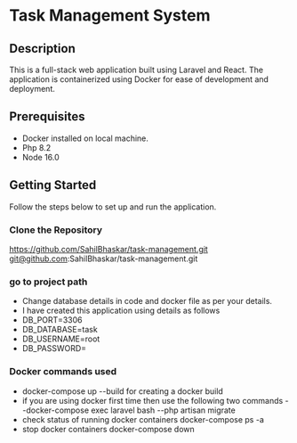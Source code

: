 # Task Management System

## Description

This is a full-stack web application built using Laravel and React. The application is containerized using Docker for ease of development and deployment.

## Prerequisites

- Docker installed on local machine.
- Php 8.2
- Node 16.0

## Getting Started

Follow the steps below to set up and run the application.

### Clone the Repository

https://github.com/SahilBhaskar/task-management.git
git@github.com:SahilBhaskar/task-management.git

### go to project path

- Change database details in code and docker file as per your details.
- I have created this application using details as follows
- DB_PORT=3306
- DB_DATABASE=task
- DB_USERNAME=root
- DB_PASSWORD=

### Docker commands used

- docker-compose up --build  for creating a docker build
- if you are using docker first time then use the following two commands
  --docker-compose exec laravel bash
  --php artisan migrate
- check status of running docker containers
  docker-compose ps -a
- stop docker containers
  docker-compose down